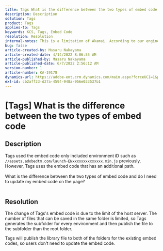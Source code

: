 ```yaml
---
title: Tags What is the difference between the two types of embed code
description: Description
solution: Tags
product: Tags
applies-to: Tags
keywords: KCS, Tags, Embed Code
resolution: Resolution
internal-notes: This is a limitation of Akamai. According to our engineer.
bug: false
article-created-by: Masaru Nakayama
article-created-date: 4/14/2022 8:06:55 AM
article-published-by: Masaru Nakayama
article-published-date: 6/7/2022 2:56:12 AM
version-number: 1
article-number: KA-19178
dynamics-url: https://adobe-ent.crm.dynamics.com/main.aspx?forceUCI=1&pagetype=entityrecord&etn=knowledgearticle&id=b163e3b7-c9bb-ec11-983f-0022480b43aa
exl-id: cb2aff23-d27a-4594-948a-956e033537b1
---
```

# [Tags] What is the difference between the two types of embed code

## Description

Tags used the embed code only included environment iD such as `//assets.adobedtm.com/launch-ENxxxxxxxxxxxxxx.min.js` previously. However, Tags uses the embed code that has an additional path. <br><br>What is the difference between the two types of embed code and do I need to update my embed code on the page?
<br> 

## Resolution


The change of Tags's embed code is due to the limit of the host server. The number of files that can be saved in the same folder is limited, so Tags generates the subfolder for every environment and then publish the file to the subfolder than the root folder.

Tags will publish the library file to both of the folders for the existing embed codes, so users don't need to update the embed code.
